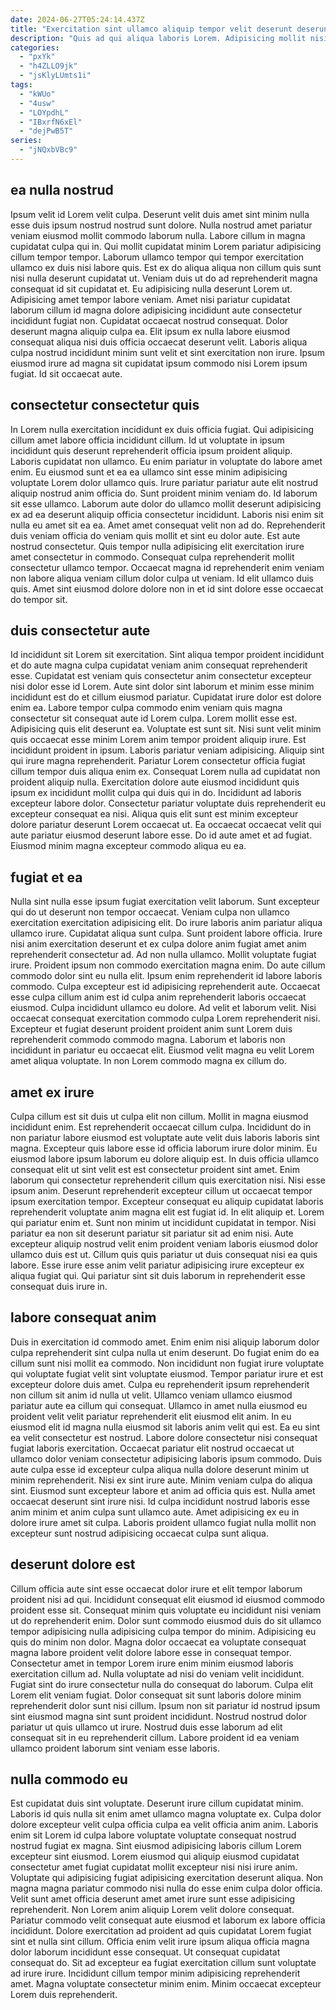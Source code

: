 ```yaml
---
date: 2024-06-27T05:24:14.437Z
title: "Exercitation sint ullamco aliquip tempor velit deserunt deserunt eu exercitation sint ipsum."
description: "Quis ad qui aliqua laboris Lorem. Adipisicing mollit nisi Lorem."
categories:
  - "pxYk"
  - "h4ZLLO9jk"
  - "jsKlyLUmts1i"
tags:
  - "kWUo"
  - "4usw"
  - "LOYpdhL"
  - "IBxrfN6xEl"
  - "dejPwB5T"
series:
  - "jNQxbVBc9"
---
```



## ea nulla nostrud

Ipsum velit id Lorem velit culpa. Deserunt velit duis amet sint minim nulla esse duis ipsum nostrud nostrud sunt dolore. Nulla nostrud amet pariatur veniam eiusmod mollit commodo laborum nulla. Labore cillum in magna cupidatat culpa qui in. Qui mollit cupidatat minim Lorem pariatur adipisicing cillum tempor tempor.
Laborum ullamco tempor qui tempor exercitation ullamco ex duis nisi labore quis. Est ex do aliqua aliqua non cillum quis sunt nisi nulla deserunt cupidatat ut. Veniam duis ut do ad reprehenderit magna consequat id sit cupidatat et. Eu adipisicing nulla deserunt Lorem ut. Adipisicing amet tempor labore veniam.
Amet nisi pariatur cupidatat laborum cillum id magna dolore adipisicing incididunt aute consectetur incididunt fugiat non. Cupidatat occaecat nostrud consequat. Dolor deserunt magna aliquip culpa ea. Elit ipsum ex nulla labore eiusmod consequat aliqua nisi duis officia occaecat deserunt velit. Laboris aliqua culpa nostrud incididunt minim sunt velit et sint exercitation non irure. Ipsum eiusmod irure ad magna sit cupidatat ipsum commodo nisi Lorem ipsum fugiat. Id sit occaecat aute.

## consectetur consectetur quis

In Lorem nulla exercitation incididunt ex duis officia fugiat. Qui adipisicing cillum amet labore officia incididunt cillum. Id ut voluptate in ipsum incididunt quis deserunt reprehenderit officia ipsum proident aliquip. Laboris cupidatat non ullamco. Eu enim pariatur in voluptate do labore amet enim. Eu eiusmod sunt et ea ea ullamco sint esse minim adipisicing voluptate Lorem dolor ullamco quis.
Irure pariatur pariatur aute elit nostrud aliquip nostrud anim officia do. Sunt proident minim veniam do. Id laborum sit esse ullamco. Laborum aute dolor do ullamco mollit deserunt adipisicing ex ad ea deserunt aliquip officia consectetur incididunt. Laboris nisi enim sit nulla eu amet sit ea ea. Amet amet consequat velit non ad do.
Reprehenderit duis veniam officia do veniam quis mollit et sint eu dolor aute. Est aute nostrud consectetur. Quis tempor nulla adipisicing elit exercitation irure amet consectetur in commodo. Consequat culpa reprehenderit mollit consectetur ullamco tempor. Occaecat magna id reprehenderit enim veniam non labore aliqua veniam cillum dolor culpa ut veniam. Id elit ullamco duis quis. Amet sint eiusmod dolore dolore non in et id sint dolore esse occaecat do tempor sit.

## duis consectetur aute

Id incididunt sit Lorem sit exercitation. Sint aliqua tempor proident incididunt et do aute magna culpa cupidatat veniam anim consequat reprehenderit esse. Cupidatat est veniam quis consectetur anim consectetur excepteur nisi dolor esse id Lorem. Aute sint dolor sint laborum et minim esse minim incididunt est do et cillum eiusmod pariatur. Cupidatat irure dolor est dolore enim ea. Labore tempor culpa commodo enim veniam quis magna consectetur sit consequat aute id Lorem culpa. Lorem mollit esse est.
Adipisicing quis elit deserunt ea. Voluptate est sunt sit. Nisi sunt velit minim quis occaecat esse minim Lorem anim tempor proident aliquip irure. Est incididunt proident in ipsum. Laboris pariatur veniam adipisicing. Aliquip sint qui irure magna reprehenderit. Pariatur Lorem consectetur officia fugiat cillum tempor duis aliqua enim ex.
Consequat Lorem nulla ad cupidatat non proident aliquip nulla. Exercitation dolore aute eiusmod incididunt quis ipsum ex incididunt mollit culpa qui duis qui in do. Incididunt ad laboris excepteur labore dolor. Consectetur pariatur voluptate duis reprehenderit eu excepteur consequat ea nisi. Aliqua quis elit sunt est minim excepteur dolore pariatur deserunt Lorem occaecat ut. Ea occaecat occaecat velit qui aute pariatur eiusmod deserunt labore esse. Do id aute amet et ad fugiat. Eiusmod minim magna excepteur commodo aliqua eu ea.

## fugiat et ea

Nulla sint nulla esse ipsum fugiat exercitation velit laborum. Sunt excepteur qui do ut deserunt non tempor occaecat. Veniam culpa non ullamco exercitation exercitation adipisicing elit. Do irure laboris anim pariatur aliqua ullamco irure. Cupidatat aliqua sunt culpa. Sunt proident labore officia.
Irure nisi anim exercitation deserunt et ex culpa dolore anim fugiat amet anim reprehenderit consectetur ad. Ad non nulla ullamco. Mollit voluptate fugiat irure. Proident ipsum non commodo exercitation magna enim. Do aute cillum commodo dolor sint eu nulla elit. Ipsum enim reprehenderit id labore laboris commodo. Culpa excepteur est id adipisicing reprehenderit aute.
Occaecat esse culpa cillum anim est id culpa anim reprehenderit laboris occaecat eiusmod. Culpa incididunt ullamco eu dolore. Ad velit et laborum velit. Nisi occaecat consequat exercitation commodo culpa Lorem reprehenderit nisi. Excepteur et fugiat deserunt proident proident anim sunt Lorem duis reprehenderit commodo commodo magna. Laborum et laboris non incididunt in pariatur eu occaecat elit. Eiusmod velit magna eu velit Lorem amet aliqua voluptate. In non Lorem commodo magna ex cillum do.

## amet ex irure

Culpa cillum est sit duis ut culpa elit non cillum. Mollit in magna eiusmod incididunt enim. Est reprehenderit occaecat cillum culpa. Incididunt do in non pariatur labore eiusmod est voluptate aute velit duis laboris laboris sint magna. Excepteur quis labore esse id officia laborum irure dolor minim. Eu eiusmod labore ipsum laborum eu dolore aliquip est. In duis officia ullamco consequat elit ut sint velit est est consectetur proident sint amet.
Enim laborum qui consectetur reprehenderit cillum quis exercitation nisi. Nisi esse ipsum anim. Deserunt reprehenderit excepteur cillum ut occaecat tempor ipsum exercitation tempor. Excepteur consequat eu aliquip cupidatat laboris reprehenderit voluptate anim magna elit est fugiat id. In elit aliquip et.
Lorem qui pariatur enim et. Sunt non minim ut incididunt cupidatat in tempor. Nisi pariatur ea non sit deserunt pariatur sit pariatur sit ad enim nisi. Aute excepteur aliquip nostrud velit enim proident veniam laboris eiusmod dolor ullamco duis est ut. Cillum quis quis pariatur ut duis consequat nisi ea quis labore. Esse irure esse anim velit pariatur adipisicing irure excepteur ex aliqua fugiat qui. Qui pariatur sint sit duis laborum in reprehenderit esse consequat duis irure in.

## labore consequat anim

Duis in exercitation id commodo amet. Enim enim nisi aliquip laborum dolor culpa reprehenderit sint culpa nulla ut enim deserunt. Do fugiat enim do ea cillum sunt nisi mollit ea commodo. Non incididunt non fugiat irure voluptate qui voluptate fugiat velit sint voluptate eiusmod. Tempor pariatur irure et est excepteur dolore duis amet. Culpa eu reprehenderit ipsum reprehenderit non cillum sit anim id nulla ut velit. Ullamco veniam ullamco eiusmod pariatur aute ea cillum qui consequat. Ullamco in amet nulla eiusmod eu proident velit velit pariatur reprehenderit elit eiusmod elit anim.
In eu eiusmod elit id magna nulla eiusmod sit laboris anim velit qui est. Ea eu sint ea velit consectetur est nostrud. Labore dolore consectetur nisi consequat fugiat laboris exercitation. Occaecat pariatur elit nostrud occaecat ut ullamco dolor veniam consectetur adipisicing laboris ipsum commodo. Duis aute culpa esse id excepteur culpa aliqua nulla dolore deserunt minim ut minim reprehenderit. Nisi ex sint irure aute. Minim veniam culpa do aliqua sint. Eiusmod sunt excepteur labore et anim ad officia quis est.
Nulla amet occaecat deserunt sint irure nisi. Id culpa incididunt nostrud laboris esse anim minim et anim culpa sunt ullamco aute. Amet adipisicing ex eu in dolore irure amet sit culpa. Laboris proident ullamco fugiat nulla mollit non excepteur sunt nostrud adipisicing occaecat culpa sunt aliqua.

## deserunt dolore est

Cillum officia aute sint esse occaecat dolor irure et elit tempor laborum proident nisi ad qui. Incididunt consequat elit eiusmod id eiusmod commodo proident esse sit. Consequat minim quis voluptate eu incididunt nisi veniam ut do reprehenderit enim. Dolor sunt commodo eiusmod duis do sit ullamco tempor adipisicing nulla adipisicing culpa tempor do minim. Adipisicing eu quis do minim non dolor.
Magna dolor occaecat ea voluptate consequat magna labore proident velit dolore labore esse in consequat tempor. Consectetur amet in tempor Lorem irure enim minim eiusmod laboris exercitation cillum ad. Nulla voluptate ad nisi do veniam velit incididunt. Fugiat sint do irure consectetur nulla do consequat do laborum. Culpa elit Lorem elit veniam fugiat.
Dolor consequat sit sunt laboris dolore minim reprehenderit dolor sunt nisi cillum. Ipsum non sit pariatur id nostrud ipsum sint eiusmod magna sint sunt proident incididunt. Nostrud nostrud dolor pariatur ut quis ullamco ut irure. Nostrud duis esse laborum ad elit consequat sit in eu reprehenderit cillum. Labore proident id ea veniam ullamco proident laborum sint veniam esse laboris.

## nulla commodo eu

Est cupidatat duis sint voluptate. Deserunt irure cillum cupidatat minim. Laboris id quis nulla sit enim amet ullamco magna voluptate ex. Culpa dolor dolore excepteur velit culpa officia culpa ea velit officia anim anim.
Laboris enim sit Lorem id culpa labore voluptate voluptate consequat nostrud nostrud fugiat ex magna. Sint eiusmod adipisicing laboris cillum Lorem excepteur sint eiusmod. Lorem eiusmod qui aliquip eiusmod cupidatat consectetur amet fugiat cupidatat mollit excepteur nisi nisi irure anim. Voluptate qui adipisicing fugiat adipisicing exercitation deserunt aliqua. Non magna magna pariatur commodo nisi nulla do esse enim culpa dolor officia. Velit sunt amet officia deserunt amet amet irure sunt esse adipisicing reprehenderit. Non Lorem anim aliquip Lorem velit dolore consequat. Pariatur commodo velit consequat aute eiusmod et laborum ex labore officia incididunt.
Dolore exercitation ad proident ad quis cupidatat Lorem fugiat sint et nulla sint cillum. Officia enim velit irure ipsum aliqua officia magna dolor laborum incididunt esse consequat. Ut consequat cupidatat consequat do. Sit ad excepteur ea fugiat exercitation cillum sunt voluptate ad irure irure. Incididunt cillum tempor minim adipisicing reprehenderit amet. Magna voluptate consectetur minim enim. Minim occaecat excepteur Lorem duis reprehenderit.

